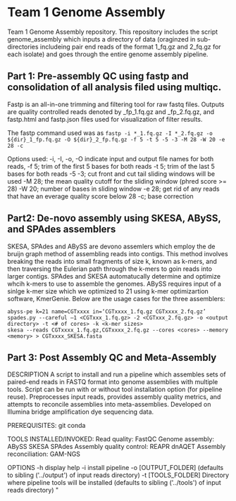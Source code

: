 # Team 1 Genome Assembly

Team 1 Genome Assembly repository. This repository includes the script genome_assembly which inputs a directory of data (oraginzed in sub-directories includeing pair end reads of the format 1_fq.gz and 2_fq.gz for each isolate) and goes through the entire genome assembly pipeline.

## Part 1: Pre-assembly QC using fastp and consolidation of all analysis filed using multiqc.
	
Fastp is an all-in-one trimming and filtering tool for raw fastq files. Outputs are quality controlled reads denoted by <isolatename>_fp_1.fq.gz and <isolatename>_fp_2.fq.gz, and fastp.html and fastp.json files used for visualization of filter results.


The fastp command used was as
`fastp -i *_1.fq.gz -I *_2.fq.gz -o ${dir}_1_fp.fq.gz -O ${dir}_2_fp.fq.gz -f 5 -t 5 -5 -3 -M 28 -W 20 -e 28 -c`

Options used:
-i, -I, -o, -O indicate input and output file names for both reads, 
-f 5;	trim of the first 5 bases for both reads
-t 5;	trim of the last 5 bases for both reads
-5 -3;	cut front and cut tail sliding windows will be used
-M 28;	the mean quality cutoff for the sliding window (phred score >= 28)
-W 20;	number of bases in sliding window
-e 28;	get rid of any reads that have an everage quality score below 28
-c;	base correction


## Part2: De-novo assembly using SKESA, ABySS, and SPAdes assemblers
SKESA, SPAdes and ABySS are devono assemlers which employ the de bruijn graph method of assembling reads into contigs. This method involves breaking the reads into small fragments of size k, known as k-mers, and then traversing the Eulerian path through the k-mers to goin reads into larger contigs. SPAdes and SKESA automatucally determine and optimize whcih k-mers to use to assemble the genomes. ABySS requires input of a sinlge k-mer size which we optimized to 21 using k-mer optimizartion software, KmerGenie. Below are the usage cases for the three assemblers:
```
abyss-pe k=21 name=CGTxxxx in=‘CGTxxxx_1.fq.gz CGTxxxx_2.fq.gz’
spades.py --careful –1 <CGTxxx_1.fq.gz> -2 <CGTxxx_2.fq.gz> -o <output directory> -t <# of cores> -k <k-mer sizes>
skesa --reads CGTxxxx_1.fq.gz,CGTxxxx_2.fq.gz --cores <cores> --memory <memory> > CGTxxxx_SKESA.fasta
```
## Part 3: Post Assembly QC and Meta-Assembly

DESCRIPTION
A script to install and run a pipeline which assembles sets of paired-end reads in FASTQ format into  genome assemblies with multiple tools.
Script can be run with or without tool installation option (for pipeline reuse).
Preprocesses input reads, provides assembly quality metrics, and attempts to reconcile assemblies into meta-assemblies.
Developed on Illumina bridge amplification dye sequencing data.

PREREQUISITES:
	git
	conda

TOOLS INSTALLED/INVOKED:
	Read quality:
		FastQC
	Genome assembly:
		ABySS
		SKESA
		SPAdes
	Assembly quality control:
		REAPR
		dnAQET
	Assembly reconciliation:
		GAM-NGS

OPTIONS
	-h	display help
	-i	install pipeline
	-o	[OUTPUT_FOLDER] (defaults to sibling ('../output') of input reads directory)
	-t	[TOOLS_FOLDER] Directory where pipeline tools will be installed (defaults to sibling ('../tools') of input reads directory)
"
